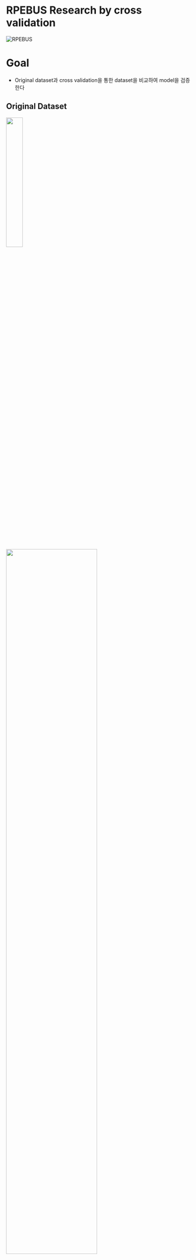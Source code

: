 # RPEBUS Research by cross validation
![RPEBUS](https://user-images.githubusercontent.com/87847087/164740294-992332c7-2a62-4cfc-af3f-ccfc7c82e46d.png)

# Goal
- Original dataset과 cross validation을 통한 dataset을 비교하여 model을 검증한다

## Original Dataset

<img src="https://user-images.githubusercontent.com/87847087/164740425-f3d8a197-d6cb-4762-ae6b-c017e9722c6a.png" width ="30%" height="30%">

<img src="https://user-images.githubusercontent.com/87847087/164740438-02edc424-e71f-48c5-87e9-712a91a1aca1.png" width ="70%" height="70%">

val_late = 0.1로 설정하여 전체 'Benign data', 'Malignant data'를 random하게 10%씩 각각 val, test folder에 저장

`8:1:1로 split`

<img src="https://user-images.githubusercontent.com/87847087/164742669-4c49ddd0-3d42-41b6-b623-55cf0884d275.png" width ="40%" height="70%">

`Benign picture`

<img src="https://user-images.githubusercontent.com/87847087/164742911-e2b60d27-303b-4e39-ad42-6a275c9a6f2a.png" width ="40%" height="70%">

`Malignant picture`

<img src="https://user-images.githubusercontent.com/87847087/164743124-44d43401-796d-463f-b378-7f4659f761ee.png" width ="40%" height="70%">

육안으로 살펴보았을 때는 차이점이 나타나지 않는다

## Cross validation Dataset

`Cross validation` 

![image](https://user-images.githubusercontent.com/87847087/164743476-0cec2ca1-7567-443e-bf98-13f499462033.png)

이 프로젝트에는 Test, validation fold가 모두 존재하므로 사진에서 Test이전 fold를 validation fold로 지정

![image](https://user-images.githubusercontent.com/87847087/164744257-8903ccfc-f1cb-44b3-8890-ee206bdf17a0.png)

## Result

<img src="https://user-images.githubusercontent.com/87847087/164744438-3f79a3f4-f81e-4271-9c37-19d9af8da983.png" width ="40%" height="70%">

- 97 epoch일 때 validation acc가 0.7514로 가장 높으나, 이 때 test acc는 0.5517이다
- 하지만 실제 best test acc는 33epoch일 때 0.7401로 크게 차이가 나는 수치이다
- epoch에 따른 f1-score graph를 보면 graph의 모양이 일정하지 않고 특정 epoch에서 크게 튄다

`Other datasets`

![image](https://user-images.githubusercontent.com/87847087/164745268-86b0da8c-abd7-45ad-ae6b-27d7f1c77a23.png)

`Result from dataset1 to dataset5`

<img src="https://user-images.githubusercontent.com/87847087/164745970-eee3fabf-2e04-4925-a955-a55cac6b7760.png" width ="40%" height="70%">

- 각 dataset이 비슷한 f1-score를 기록함
- f1-score의 평균은 0.588이며 original dataset의 0.5517의 값과 유사하다

## Conclusion 

- 기존 dataset과 cress validation이 비슷한 f1-score를 가지므로 ResNet50 model이 data에 잘 적용됨을 알 수 있다
- Validation과 test data의 epoch에 따른 f1-score개형이 일정하지 않다
- Test f1-socre가 0.6이 넘지 못하는 수치를 가지므로 model의 성능을 높여야 한다

`How to??`

1. Benign과 Malignant 데이터 개수를 맞춰준다 
2. Image transform을 통해 training data에 도움을 준다 
3. Resnet101, Resnet152 등 다른 모델 적용

# Additional experiment

`환자 정보`

![image](https://user-images.githubusercontent.com/87847087/164959841-dc4c7920-e464-4788-83f0-f3d567d10538.png)

`개인정보에 관련된 내용을 blur처리 함`
위 정보에서 병변특성을 새로운 피쳐로 추가시켜서 학습시킴

## New Dataset

- Excel file을 python으로 load하여 각 환자의 정보를 list 형식으로 만듬
- 병변특성에 관련된 data가 필요하므로 각 list의 11 번째 index만 export

## Result

![image](https://user-images.githubusercontent.com/87847087/164960120-76a3eae2-b1ef-45c5-b34b-761294b6b948.png)

- 기존 dataset과 비교했을 때 Max(val f1-score)가 많이 상승했다
- 하지만 f1-score 상에서는 차이가 없음을 보인다
- 이 결과로 기존 데이터가 모델에 알맞지 않게 학습되었음을 알 수 있다


## Discussion

- 후에 교수님과 미팅을 통해 기존 dataset이 매우 극소량이고 quality가 좋지 않아 의미있는 결과 값을 내기 어렵다는 점을 알았다.
- 이번 프로젝트를 통해 image dataset을 전처리하고 cross validation을 구현하여 f1-score를 시각화 할 수 있었다.
- 모델을 학습할 때 image data 뿐만 아니라 image마다 해당된 다른 데이터(excel, csv, json) 등을 이용하여 새로운 피쳐로 지정하여 더 신뢰성이 높은 데이터로 만들 수 있다.
